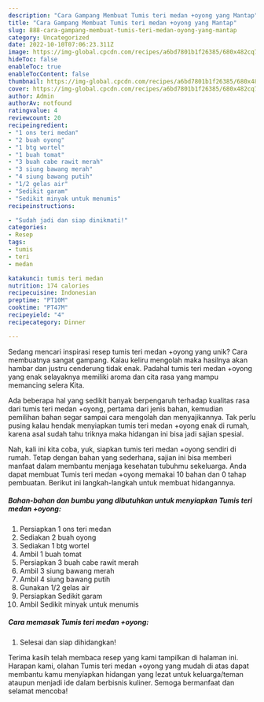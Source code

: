 ```yaml
---
description: "Cara Gampang Membuat Tumis teri medan +oyong yang Mantap"
title: "Cara Gampang Membuat Tumis teri medan +oyong yang Mantap"
slug: 888-cara-gampang-membuat-tumis-teri-medan-oyong-yang-mantap
category: Uncategorized
date: 2022-10-10T07:06:23.311Z
image: https://img-global.cpcdn.com/recipes/a6bd7801b1f26385/680x482cq70/tumis-teri-medan-oyong-foto-resep-utama.jpg
hideToc: false
enableToc: true
enableTocContent: false
thumbnail: https://img-global.cpcdn.com/recipes/a6bd7801b1f26385/680x482cq70/tumis-teri-medan-oyong-foto-resep-utama.jpg
cover: https://img-global.cpcdn.com/recipes/a6bd7801b1f26385/680x482cq70/tumis-teri-medan-oyong-foto-resep-utama.jpg
author: Admin
authorAv: notfound
ratingvalue: 4
reviewcount: 20
recipeingredient:
- "1 ons teri medan"
- "2 buah oyong"
- "1 btg wortel"
- "1 buah tomat"
- "3 buah cabe rawit merah"
- "3 siung bawang merah"
- "4 siung bawang putih"
- "1/2 gelas air"
- "Sedikit garam"
- "Sedikit minyak untuk menumis"
recipeinstructions:

- "Sudah jadi dan siap dinikmati!"
categories:
- Resep
tags:
- tumis
- teri
- medan

katakunci: tumis teri medan 
nutrition: 174 calories
recipecuisine: Indonesian
preptime: "PT10M"
cooktime: "PT47M"
recipeyield: "4"
recipecategory: Dinner

---
```





Sedang mencari inspirasi resep tumis teri medan +oyong yang unik? Cara membuatnya sangat gampang. Kalau keliru mengolah maka hasilnya akan hambar dan justru cenderung tidak enak. Padahal tumis teri medan +oyong yang enak selayaknya memiliki aroma dan cita rasa yang mampu memancing selera Kita.







Ada beberapa hal yang sedikit banyak berpengaruh terhadap kualitas rasa dari tumis teri medan +oyong, pertama dari jenis bahan, kemudian pemilihan bahan segar sampai cara mengolah dan menyajikannya. Tak perlu pusing kalau hendak menyiapkan tumis teri medan +oyong enak di rumah, karena asal sudah tahu triknya maka hidangan ini bisa jadi sajian spesial.






Nah, kali ini kita coba, yuk, siapkan tumis teri medan +oyong sendiri di rumah. Tetap dengan bahan yang sederhana, sajian ini bisa memberi manfaat dalam membantu menjaga kesehatan tubuhmu sekeluarga. Anda dapat membuat Tumis teri medan +oyong memakai 10 bahan dan 0 tahap pembuatan. Berikut ini langkah-langkah untuk membuat hidangannya.

<!--inarticleads1-->

##### Bahan-bahan dan bumbu yang dibutuhkan untuk menyiapkan Tumis teri medan +oyong:

1. Persiapkan 1 ons teri medan
1. Sediakan 2 buah oyong
1. Sediakan 1 btg wortel
1. Ambil 1 buah tomat
1. Persiapkan 3 buah cabe rawit merah
1. Ambil 3 siung bawang merah
1. Ambil 4 siung bawang putih
1. Gunakan 1/2 gelas air
1. Persiapkan Sedikit garam
1. Ambil Sedikit minyak untuk menumis




<!--inarticleads2-->

##### Cara memasak Tumis teri medan +oyong:


1. Selesai dan siap dihidangkan!



Terima kasih telah membaca resep yang kami tampilkan di halaman ini. Harapan kami, olahan Tumis teri medan +oyong yang mudah di atas dapat membantu kamu menyiapkan hidangan yang lezat untuk keluarga/teman ataupun menjadi ide dalam berbisnis kuliner. Semoga bermanfaat dan selamat mencoba!
